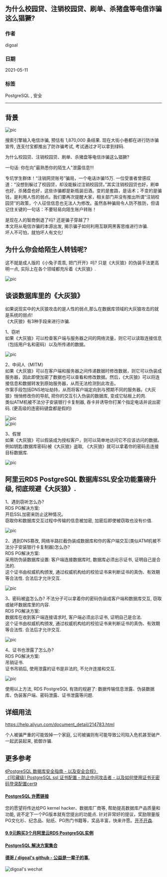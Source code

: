 ## 为什么校园贷、注销校园贷、刷单、杀猪盘等电信诈骗这么猖獗?    
  
### 作者  
digoal  
  
### 日期  
2021-05-11   
  
### 标签  
PostgreSQL , 安全   
  
----  
  
## 背景  
![pic](20210511_01_pic_010.jpg)  
  
搜索引擎输入电信诈骗, 预估有 1,870,000 条结果. 现在大街小巷都在进行防诈骗宣传, 连支付宝都推出了防诈骗考试, 考试通过才可以拿到绿码.     
    
为什么校园贷、注销校园贷、刷单、杀猪盘等电信诈骗这么猖獗?     
    
一句话: 你在向"最熟悉你的陌生人"泄露信息!!!      
    
专坑学生群体！“注销网贷账号”骗局，一个电话诈骗15万. 一位受害者曾感叹道：“没想到躲过了校园贷，却没能躲过注销校园贷。”其实注销校园贷也好，刷单也好，杀猪盘也好，这些诈骗都是新瓶装旧酒。变的是套路，是话术；不变的是骗钱，是利用人性的弱点。我们要再次提醒大家，相关部门并没有推出所谓“注销校园贷”的政策，个人征信信息也无法人为修改。虽然各种骗局令人防不胜防，但请记住关键的一句话：不要轻易向陌生账户转账！    
  
是现在人的智商倒退了吗? 还是骗子穿越了?   
本文将从电信诈骗的本源出发, 揭示骗子如何利用互联网黑客思维进行诈骗.  
坏人不可怕，就怕坏人有文化!    
    
## 为什么你会给陌生人转钱呢?     
    
这不就是成人版的《小兔子乖乖, 把门开开》吗? 只是《大灰狼》的伪装手法更高明一点, 实际上在各个领域都充斥着《大灰狼》.      
    
![pic](20210511_01_pic_001.jpeg)    
    
## 谈谈数据库里的《大灰狼》    
如果说现实中的大灰狼攻击的是人性的弱点,那么在数据库领域的大灰狼攻击的就是系统的弱点!   
《大灰狼》有3种手段来进行诈骗.      
    
1、窃听    
如果《大灰狼》可以检查客户端与服务器之间的网络流量，则它可以读取连接信息（包括用户名和密码）以及所传递的数据。    
    
![pic](20210511_01_pic_002.jpeg)    
    
2、中间人（MITM）    
如果《大灰狼》可以在客户端和服务器之间传递数据时修改数据，则它可以伪装成服务器，因此即使加密了数据也可以查看和修改数据。然后，《大灰狼》可以将连接信息和数据转发到原始服务器，从而无法检测到此攻击。    
作案手段包括DNS地址劫持，从而将客户端定向到与预期不同的服务器。《大灰狼》悄悄修改你的导航, 把你的交互引入伪装的数据库, 变成它砧板上的肉.     
类似ATM机被不法分子安装银行卡复制器, 吞卡并诱导你打某个指定电话并说出密码. (更高级的连密码键盘都是假的)    
    
![pic](20210511_01_pic_003.jpeg)    
![pic](20210511_01_pic_004.jpeg)    
    
3、假冒    
如果《大灰狼》可以假装成为授权客户，则可以简单地访问它不应该访问的数据。    
例如钥匙(数据库密码)被《大灰狼》盗取, 《大灰狼》就可以拿着你的密码去连接目标数据库.      
    
![pic](20210511_01_pic_005.jpeg)    
    
    
## 阿里云RDS PostgreSQL 数据库SSL安全功能重磅升级, 彻底规避《大灰狼》.    
    
1、遇到窃听怎么办?     
RDS PG解决方案:  
开启SSL加密来防止这种情况。    
窃取你和数据库交互过程中传输的信息被加密, 加密后即使被窃取也没有价值.     
    
![pic](20210511_01_pic_006.png)    
    
2、遇到DNS篡改, 网络半路拦截伪装成数据库和你的客户端交互(类似ATM机被不法分子安装银行卡复制器)怎么办?     
RDS PG解决方案:  
采用防伪装数据库设置: 客户端连接数据库时, 数据库必须出示证书, 证明自己是合法的.     
这个证书由权威机构颁发, 通过权威机构给的校验证书来判断证书的真伪、有效期等合法性. 合法后才允许交互.     
    
![pic](20210511_01_pic_007.jpeg)    
    
3、密码被盗怎么办? 不法分子可以拿着你的密码伪装成客户端和数据库交互, 窃取或破坏数据库里的内容.    
RDS PG解决方案:  
数据库在收到客户端连接请求时, 客户端必须出示证书, 证明自己是合法.     
这个证书由权威机构颁发, 通过权威机构给的校验证书来判断证书的真伪、有效期等合法性. 合法后才允许交互.      
    
![pic](20210511_01_pic_008.png)    
    
4、证书也泄露了怎么办?     
RDS PG解决方案:  
吊销证书.    
证书吊销后, 使用泄露的证书是非法的, 不允许连接和交互.     
    
![pic](20210511_01_pic_009.jpeg)    
    
使用以上方法, RDS PostgreSQL 有效的规避了: 数据传输信息泄露、伪装数据库、伪装客户端、密码泄露、证书泄露等问题.     
    
## 详细用法    
https://help.aliyun.com/document_detail/214783.html     
    
个人被骗严重的可能毁掉一个家庭, 公司被骗则有可能导致公司陷入危机甚至破产. 一起武装起来, 抵御诈骗.     
  
## 更多参考
[《PostgreSQL 数据库安全指南 - 以及安全合规》](../201506/20150601_01.md)    
[《[珍藏级] PostgreSQL ssl 证书配置 - 防止中间攻击者 - 以及如何使用证书无密码登录配置cert》](../202006/20200619_01.md)  
    
  
#### [PostgreSQL 许愿链接](https://github.com/digoal/blog/issues/76 "269ac3d1c492e938c0191101c7238216")
您的愿望将传达给PG kernel hacker、数据库厂商等, 帮助提高数据库产品质量和功能, 说不定下一个PG版本就有您提出的功能点. 针对非常好的提议，奖励限量版PG文化衫、纪念品、贴纸、PG热门书籍等，奖品丰富，快来许愿。[开不开森](https://github.com/digoal/blog/issues/76 "269ac3d1c492e938c0191101c7238216").  
  
  
#### [9.9元购买3个月阿里云RDS PostgreSQL实例](https://www.aliyun.com/database/postgresqlactivity "57258f76c37864c6e6d23383d05714ea")
  
  
#### [PostgreSQL 解决方案集合](https://yq.aliyun.com/topic/118 "40cff096e9ed7122c512b35d8561d9c8")
  
  
#### [德哥 / digoal's github - 公益是一辈子的事.](https://github.com/digoal/blog/blob/master/README.md "22709685feb7cab07d30f30387f0a9ae")
  
  
![digoal's wechat](../pic/digoal_weixin.jpg "f7ad92eeba24523fd47a6e1a0e691b59")
  
